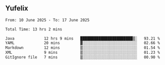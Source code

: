 ## Yufelix

<!--START_SECTION:waka-->

```txt
From: 10 June 2025 - To: 17 June 2025

Total Time: 13 hrs 2 mins

Java             12 hrs 9 mins   ███████████████████████▒░   93.21 %
YAML             20 mins         ▓░░░░░░░░░░░░░░░░░░░░░░░░   02.66 %
Markdown         12 mins         ▒░░░░░░░░░░░░░░░░░░░░░░░░   01.54 %
XML              9 mins          ▒░░░░░░░░░░░░░░░░░░░░░░░░   01.23 %
GitIgnore file   7 mins          ▒░░░░░░░░░░░░░░░░░░░░░░░░   00.90 %
```

<!--END_SECTION:waka-->

